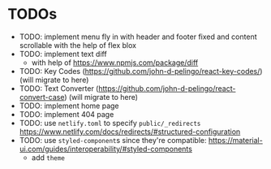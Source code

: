 # TODOs

- TODO: implement menu fly in with header and footer fixed and content
  scrollable with the help of flex blox
- TODO: implement text diff
  - with help of https://www.npmjs.com/package/diff
- TODO: Key Codes (https://github.com/john-d-pelingo/react-key-codes/) (will
  migrate to here)
- TODO: Text Converter (https://github.com/john-d-pelingo/react-convert-case)
  (will migrate to here)
- TODO: implement home page
- TODO: implement 404 page
- TODO: use `netlify.toml` to specify `public/_redirects`
  https://www.netlify.com/docs/redirects/#structured-configuration
- TODO: use `styled-component`s since they're compatible:
  https://material-ui.com/guides/interoperability/#styled-components
  - add `theme`

